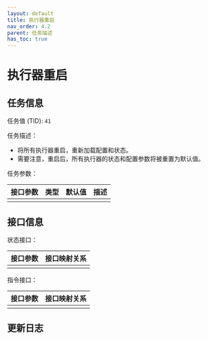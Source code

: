 ```yaml
---
layout: default
title: 执行器重启
nav_order: 4.2
parent: 任务描述
has_toc: true
---
```


# 执行器重启

## 任务信息

任务值 (TID): `41`

任务描述：

- 将所有执行器重启，重新加载配置和状态。
- 需要注意，重启后，所有执行器的状态和配置参数将被重置为默认值。

任务参数：

| 接口参数 | 类型 | 默认值 | 描述 |
|------|----|-----|----|
|      |    |     |    |

## 接口信息

状态接口：

| 接口参数 | 接口映射关系 |
|------|--------|
|      |        |

指令接口：

| 接口参数 | 接口映射关系 |
|------|--------|
|      |        |

## 更新日志
